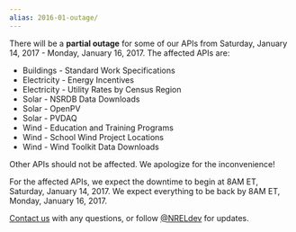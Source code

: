 ```yaml
---
alias: 2016-01-outage/
---
```


There will be a **partial outage** for some of our APIs from Saturday, January 14, 2017 - Monday, January 16, 2017. The affected APIs are:

- Buildings - Standard Work Specifications
- Electricity - Energy Incentives
- Electricity - Utility Rates by Census Region
- Solar - NSRDB Data Downloads
- Solar - OpenPV
- Solar - PVDAQ
- Wind - Education and Training Programs
- Wind - School Wind Project Locations
- Wind - Wind Toolkit Data Downloads

Other APIs should not be affected. We apologize for the inconvenience!

For the affected APIs, we expect the downtime to begin at 8AM ET, Saturday, January 14, 2017. We expect everything to be back by 8AM ET, Monday, January 16, 2017.

[Contact us](/contact/) with any questions, or follow [@NRELdev](https://twitter.com/NRELdev) for updates.
